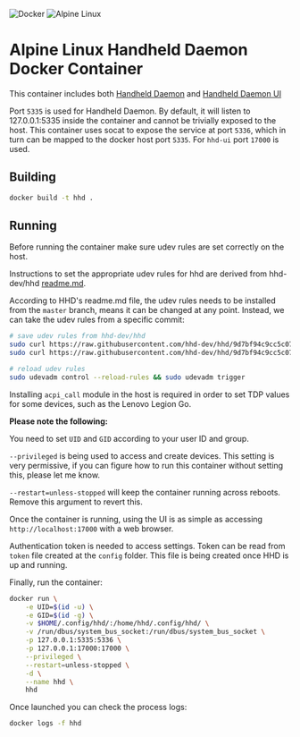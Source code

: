 ![Docker](https://img.shields.io/badge/docker-%230db7ed.svg?style=for-the-badge&logo=docker&logoColor=white)
![Alpine Linux](https://img.shields.io/badge/Alpine_Linux-%230D597F.svg?style=for-the-badge&logo=alpine-linux&logoColor=white)

# Alpine Linux Handheld Daemon Docker Container

This container includes both
[Handheld Daemon](https://github.com/hhd-dev/hhd) and [Handheld Daemon UI](https://github.com/hhd-dev/hhd-ui)

Port `5335` is used for Handheld Daemon. By default, it will listen to 127.0.0.1:5335 inside the container and cannot be trivially exposed to the host. This container uses socat to expose the service at port `5336`, which in turn can be mapped to the docker host port `5335`. For `hhd-ui` port `17000` is used.

## Building

```sh
docker build -t hhd .
```

## Running

Before running the container make sure udev rules are set correctly on the host.

Instructions to set the appropriate udev rules for hhd are derived from hhd-dev/hhd [readme.md](https://github.com/hhd-dev/hhd/blob/9d7bf94c9cc5c07f076305f23a7dbe6ef4dd68dc/readme.md?plain=1#L351-L355).

According to HHD's readme.md file, the udev rules needs to be installed from the `master` branch, means it can be changed at any point. Instead, we can take the udev rules from a specific commit:

```sh
# save udev rules from hhd-dev/hhd
sudo curl https://raw.githubusercontent.com/hhd-dev/hhd/9d7bf94c9cc5c07f076305f23a7dbe6ef4dd68dc/usr/lib/udev/rules.d/83-hhd-user.rules -o /etc/udev/rules.d/83-hhd-user.rules
sudo curl https://raw.githubusercontent.com/hhd-dev/hhd/9d7bf94c9cc5c07f076305f23a7dbe6ef4dd68dc/usr/lib/modules-load.d/hhd-user.conf -o /etc/modules-load.d/hhd-user.conf

# reload udev rules
sudo udevadm control --reload-rules && sudo udevadm trigger
```

Installing `acpi_call` module in the host is required in order to set TDP values for some devices, such as the Lenovo Legion Go.

**Please note the following:**

You need to set `UID` and `GID` according to your user ID and group.

`--privileged` is being used to access and create devices. This setting is very permissive, if you can figure how to run this container without setting this, please let me know.

`--restart=unless-stopped` will keep the container running across reboots. Remove this argument to revert this.

Once the container is running, using the UI is as simple as accessing `http://localhost:17000` with a web browser.

Authentication token is needed to access settings. Token can be read from `token` file created at the `config` folder. This file is being created once HHD is up and running.

Finally, run the container:

```sh
docker run \
    -e UID=$(id -u) \
    -e GID=$(id -g) \
    -v $HOME/.config/hhd/:/home/hhd/.config/hhd/ \
    -v /run/dbus/system_bus_socket:/run/dbus/system_bus_socket \
    -p 127.0.0.1:5335:5336 \
    -p 127.0.0.1:17000:17000 \
    --privileged \
    --restart=unless-stopped \
    -d \
    --name hhd \
    hhd
```

Once launched you can check the process logs:

```sh
docker logs -f hhd
```
